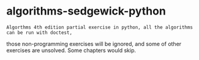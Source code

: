 # algorithms-sedgewick-python
    Algorthms 4th edition partial exercise in python, all the algorithms can be run with doctest,
  those non-programming exercises will be ignored, and some of other exercises are unsolved. Some
  chapters would skip.
